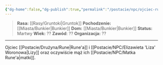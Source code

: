 ```yaml
---
{"dg-home":false,"dg-publish":true,"permalink":"/postacie/npc/ojciec-rune-a/","dgPassFrontmatter":true}
---
```


> **Rasa:** [[Rasy/Gruntoki\|Gruntok]]
> **Pochodzenie:** [[Miasta/Bunkier\|Bunkier]]
> **Dom:** [[Miasta/Bunkier\|Bunkier]]
> **Status:** Martwy
> **Wiek:** ??
> **Zawód**: ??
> **Organizacja:** ??

---

Ojciec [[Postacie/Drużyna/Rune\|Rune'a]] i [[Postacie/NPC/Elizawieta 'Liza' Woronowa\|Lizy]] oraz oczywiście mąż ich [[Postacie/NPC/Matka Rune'a\|matki]].

<!--
Zamordowany wiele lat temu w niewyjaśnionych okolicznościach.
-->
